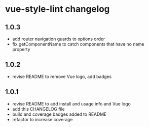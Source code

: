 # vue-style-lint changelog

## 1.0.3

* add router navigation guards to options order
* fix getComponentName to catch components that have no name property

## 1.0.2

* revise README to remove Vue logo, add badges

## 1.0.1

* revise README to add install and usage info and Vue logo
* add this CHANGELOG file
* build and coverage badges added to README
* refactor to increase coverage
